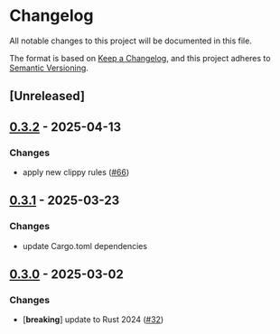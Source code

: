 # Changelog

All notable changes to this project will be documented in this file.

The format is based on [Keep a Changelog](https://keepachangelog.com/en/1.0.0/),
and this project adheres to [Semantic Versioning](https://semver.org/spec/v2.0.0.html).

## [Unreleased]

## [0.3.2](https://github.com/Vaiz/nfs3/compare/nfs3_macros-v0.3.1...nfs3_macros-v0.3.2) - 2025-04-13

### Changes

- apply new clippy rules ([#66](https://github.com/Vaiz/nfs3/pull/66))

## [0.3.1](https://github.com/Vaiz/nfs3/compare/nfs3_macros-v0.3.0...nfs3_macros-v0.3.1) - 2025-03-23

### Changes

- update Cargo.toml dependencies

## [0.3.0](https://github.com/Vaiz/nfs3/compare/nfs3_macros-v0.2.0...nfs3_macros-v0.3.0) - 2025-03-02

### Changes

- [**breaking**] update to Rust 2024 ([#32](https://github.com/Vaiz/nfs3/pull/32))
